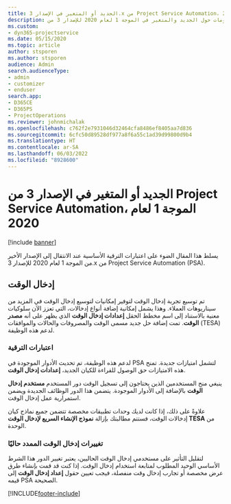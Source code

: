 ```yaml
---
title: الجديد أو المتغير في الإصدار 3.x من Project Service Automation، الموجة 1 لعام 2020
description: يقدم هذا المقال معلومات حول الجديد والمتغير في الموجة 1 لعام 2020 للإصدار 3 من Project Service Automation.
ms.custom:
- dyn365-projectservice
ms.date: 05/15/2020
ms.topic: article
author: stsporen
ms.author: stsporen
audience: Admin
search.audienceType:
- admin
- customizer
- enduser
search.app:
- D365CE
- D365PS
- ProjectOperations
ms.reviewer: johnmichalak
ms.openlocfilehash: c762f2e7931046d32464cfa8486ef8405aa7d836
ms.sourcegitcommit: 6cfc50d89528df977a8f6a55c1ad39d99800d9b4
ms.translationtype: HT
ms.contentlocale: ar-SA
ms.lasthandoff: 06/03/2022
ms.locfileid: "8928600"
---
```

# <a name="whats-new-or-changed-in-project-service-automation-version-3-wave-1-2020"></a>الجديد أو المتغير في الإصدار 3 من Project Service Automation، الموجة 1 لعام 2020

[!include [banner](../includes/psa-now-project-operations.md)]

يسلط هذا المقال الضوء على اعتبارات الترقية الأساسية عند الانتقال إلى الإصدار الأخير من الموجة 1 لعام 2020 للإصدار 3.x من Project Service Automation (PSA).

## <a name="time-entry"></a>إدخال الوقت
تم توسيع تجربة إدخال الوقت لتوفير إمكانيات لتوسيع إدخال الوقت في المزيد من سيناريوهات العملاء. وهذا يشمل إمكانية إضافة أنواع إدخالات، التي تعزز الآن سلوكيات معنية بالاستناد إلى اسم مخطط الحقل **إعدادات إدخال الوقت** الذي يظهر على أنه **مصدر الوقت**. تمت إضافة حل جديد مسمى الوقت والمصروفات والحالات والموافقات (TESA) لدعم هذه الوظيفة.

### <a name="upgrade-consideration"></a>اعتبارات الترقية
لدعم هذه الوظيفة، تم تحديث الأدوار الموجودة في PSA لتشمل امتيازات جديدة. تمنح هذه الامتيازات حق الوصول للقراءة للكيان الجديد، **إعدادات إدخال الوقت**.

ينبغي منح المستخدمين الذين يحتاجون إلى تسجيل الوقت دور المستخدم **مستخدم إدخال الوقت** بالإضافة إلى الأدوار الموجودة. يتضمن هذا الدور الوظائف الجديدة ويضمن استمرارية عمل إدخال الوقت.

علاوةً على ذلك، إذا كانت لديك وحدات تطبيقات مخصصة تتضمن جميع نماذج كيان إدخالات الوقت، فستتم مطالبتك بإزالة **نموذج الإنشاء السريع لإدخال الوقت TESA‬‬** من الوحدة.

### <a name="currently-extended-time-entry-changes"></a>تغييرات إدخال الوقت الممدد حاليًا
لتقليل التأثير على مستخدمي إدخال الوقت الحاليين، يعتبر تغيير الدور هذا الشرط الأساسي الوحيد المطلوب لمتابعة استخدام إدخال الوقت. إذا كنت قد قمت بإنشاء طرق عرض مخصصة أو تجارب إدخال وقت منفصلة، فيجب تعيين حقول **إعداد إدخال الوقت** إلى قيمه PSA الصحيحة.


[!INCLUDE[footer-include](../includes/footer-banner.md)]
